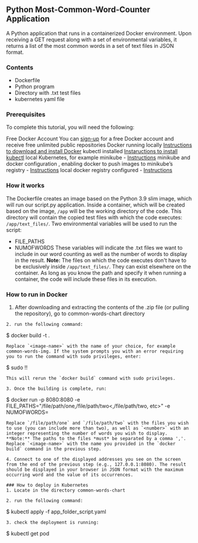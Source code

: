 ## Python Most-Common-Word-Counter Application

A Python application that runs in a containerized Docker environment. Upon receiving a GET request along with a set of environmental variables, it returns a list of the most common words in a set of text files in JSON format.

### Contents
- Dockerfile
- Python program
- Directory with .txt test files
- kubernetes yaml file

### Prerequisites
To complete this tutorial, you will need the following:

Free Docker Account
        You can [sign-up](https://hub.docker.com/) for a free Docker account and receive free unlimited public repositories 
Docker running locally
      [Instructions to download and install Docker](https://docs.docker.com/desktop/)
kubectl installed 
      [Instaructions to install kubectl](https://kubernetes.io/docs/tasks/tools/)
local Kubernetes, for example minikube - [Instructions](https://minikube.sigs.k8s.io/docs/start/)
minikube and docker configuration , enabling docker to push images to minikube’s registry - [Instructions](https://minikube.sigs.k8s.io/docs/handbook/registry/)
local docker registry configured - [Instructions](https://www.docker.com/blog/how-to-use-your-own-registry-2/)

### How it works
The Dockerfile creates an image based on the Python 3.9 slim image, which will run our script.py application. Inside a container, which will be created based on the image, `/app` will be the working directory of the code. This directory will contain the copied test files with which the code executes: `/app/text_files/`. Two environmental variables will be used to run the script:
- FILE_PATHS
- NUMOFWORDS
These variables will indicate the .txt files we want to include in our word counting as well as the number of words to display in the result. **Note:** The files on which the code executes don't have to be exclusively inside `/app/text_files/`. They can exist elsewhere on the container. As long as you know the path and specify it when running a container, the code will include these files in its execution.

### How to run in Docker
1. After downloading and extracting the contents of the .zip file (or pulling the repository), go to common-words-chart directory
```
2. run the following command:
```
$ docker build -t <image-name> .
```
Replace `<image-name>` with the name of your choice, for example common-words-img. If the system prompts you with an error requiring you to run the command with sudo privileges, enter:
```
$ sudo !!
```
This will rerun the `docker build` command with sudo privileges.

3. Once the building is complete, run:
```
$ docker run -p 8080:8080 -e FILE_PATHS="/file/path/one,/file/path/two<,/file/path/two, etc>" -e NUMOFWORDS=<number> <image-name>
```
Replace `/file/path/one` and `/file/path/two` with the files you wish to use (you can include more than two), as well as `<number>` with an integer representing the number of words you wish to display. 
**Note:** The paths to the files *must* be separated by a comma ','. Replace `<image-name>` with the name you provided in the `docker build` command in the previous step.

4. Connect to one of the displayed addresses you see on the screen from the end of the previous step (e.g., 127.0.0.1:8080). The result should be displayed in your browser in JSON format with the maximum occurring word and the value of its occurrences.

### How to deploy in Kubernetes
1. Locate in the directory common-words-chart

2. run the following command:
```
$ kubectl apply -f app_folder_script.yaml
```
3. check the deployment is running:
```
$ kubectl get pod
```
